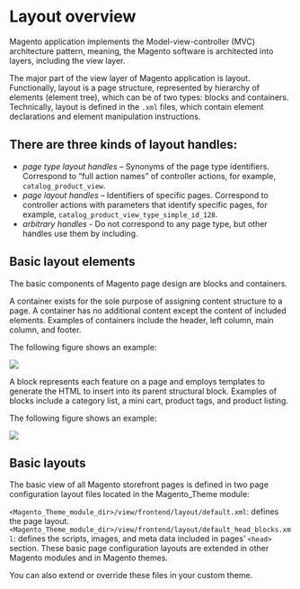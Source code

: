 # Layout overview

Magento application implements the Model-view-controller (MVC) architecture pattern, meaning, the Magento software is architected into layers, including the view layer.

The major part of the view layer of Magento application is layout. Functionally, layout is a page structure, represented by hierarchy of elements (element tree), which can be of two types: blocks and containers. Technically, layout is defined in the `.xml` files, which contain element declarations and element manipulation instructions.

## There are three kinds of layout handles:

- *page type layout handles* – Synonyms of the page type identifiers. Correspond to “full action names” of controller actions, for example, `catalog_product_view`.
- *page layout handles* – Identifiers of specific pages. Correspond to controller actions with parameters that identify specific pages, for example, `catalog_product_view_type_simple_id_128`.
- *arbitrary handles* - Do not correspond to any page type, but other handles use them by including.

## Basic layout elements

The basic components of Magento page design are blocks and containers.

A container exists for the sole purpose of assigning content structure to a page. A container has no additional content except the content of included elements. Examples of containers include the header, left column, main column, and footer.

The following figure shows an example:

![](http://devdocs.magento.com/common/images/layouts_containers_defn.jpg)

A block represents each feature on a page and employs templates to generate the HTML to insert into its parent structural block. Examples of blocks include a category list, a mini cart, product tags, and product listing.

The following figure shows an example:

![](http://devdocs.magento.com/common/images/layouts_block_defn.jpg)

## Basic layouts

The basic view of all Magento storefront pages is defined in two page configuration layout files located in the Magento_Theme module:

`<Magento_Theme_module_dir>/view/frontend/layout/default.xml`: defines the page layout.
`<Magento_Theme_module_dir>/view/frontend/layout/default_head_blocks.xml`: defines the scripts, images, and meta data included in pages’ `<head>` section.
These basic page configuration layouts are extended in other Magento modules and in Magento themes.

You can also extend or override these files in your custom theme.
